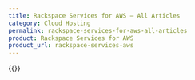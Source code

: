 ```yaml
---
title: Rackspace Services for AWS – All Articles
category: Cloud Hosting
permalink: rackspace-services-for-aws-all-articles
product: Rackspace Services for AWS
product_url: rackspace-services-aws
---
```


{{<list product_url="rackspace-services-for-aws">}}
